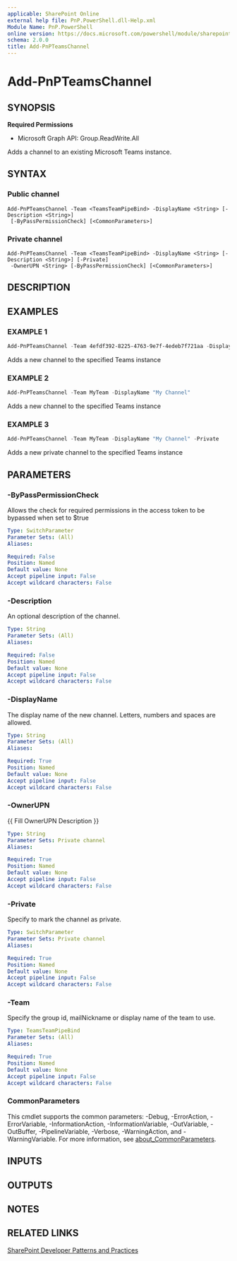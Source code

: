 ```yaml
---
applicable: SharePoint Online
external help file: PnP.PowerShell.dll-Help.xml
Module Name: PnP.PowerShell
online version: https://docs.microsoft.com/powershell/module/sharepoint-pnp/add-pnpteamschannel
schema: 2.0.0
title: Add-PnPTeamsChannel
---
```


# Add-PnPTeamsChannel

## SYNOPSIS

**Required Permissions**

  * Microsoft Graph API: Group.ReadWrite.All

Adds a channel to an existing Microsoft Teams instance.

## SYNTAX

### Public channel
```
Add-PnPTeamsChannel -Team <TeamsTeamPipeBind> -DisplayName <String> [-Description <String>]
 [-ByPassPermissionCheck] [<CommonParameters>]
```

### Private channel
```
Add-PnPTeamsChannel -Team <TeamsTeamPipeBind> -DisplayName <String> [-Description <String>] [-Private]
 -OwnerUPN <String> [-ByPassPermissionCheck] [<CommonParameters>]
```

## DESCRIPTION

## EXAMPLES

### EXAMPLE 1
```powershell
Add-PnPTeamsChannel -Team 4efdf392-8225-4763-9e7f-4edeb7f721aa -DisplayName "My Channel"
```

Adds a new channel to the specified Teams instance

### EXAMPLE 2
```powershell
Add-PnPTeamsChannel -Team MyTeam -DisplayName "My Channel"
```

Adds a new channel to the specified Teams instance

### EXAMPLE 3
```powershell
Add-PnPTeamsChannel -Team MyTeam -DisplayName "My Channel" -Private
```

Adds a new private channel to the specified Teams instance

## PARAMETERS

### -ByPassPermissionCheck
Allows the check for required permissions in the access token to be bypassed when set to $true

```yaml
Type: SwitchParameter
Parameter Sets: (All)
Aliases:

Required: False
Position: Named
Default value: None
Accept pipeline input: False
Accept wildcard characters: False
```

### -Description
An optional description of the channel.

```yaml
Type: String
Parameter Sets: (All)
Aliases:

Required: False
Position: Named
Default value: None
Accept pipeline input: False
Accept wildcard characters: False
```

### -DisplayName
The display name of the new channel. Letters, numbers and spaces are allowed.

```yaml
Type: String
Parameter Sets: (All)
Aliases:

Required: True
Position: Named
Default value: None
Accept pipeline input: False
Accept wildcard characters: False
```

### -OwnerUPN
{{ Fill OwnerUPN Description }}

```yaml
Type: String
Parameter Sets: Private channel
Aliases:

Required: True
Position: Named
Default value: None
Accept pipeline input: False
Accept wildcard characters: False
```

### -Private
Specify to mark the channel as private.

```yaml
Type: SwitchParameter
Parameter Sets: Private channel
Aliases:

Required: True
Position: Named
Default value: None
Accept pipeline input: False
Accept wildcard characters: False
```

### -Team
Specify the group id, mailNickname or display name of the team to use.

```yaml
Type: TeamsTeamPipeBind
Parameter Sets: (All)
Aliases:

Required: True
Position: Named
Default value: None
Accept pipeline input: False
Accept wildcard characters: False
```

### CommonParameters
This cmdlet supports the common parameters: -Debug, -ErrorAction, -ErrorVariable, -InformationAction, -InformationVariable, -OutVariable, -OutBuffer, -PipelineVariable, -Verbose, -WarningAction, and -WarningVariable. For more information, see [about_CommonParameters](http://go.microsoft.com/fwlink/?LinkID=113216).

## INPUTS

## OUTPUTS

## NOTES

## RELATED LINKS

[SharePoint Developer Patterns and Practices](https://aka.ms/sppnp)